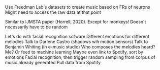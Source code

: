 Use Freedman Lab's datasets to create music based on FRs of neurons
Might need to access the raw data at that point

Similar to IJMSTA paper (Horrell, 2020). Except for monkeys!
Doesn't necessarily have to be random

Let's do with facial recognition sofware
	Different emotions for different melodies
	Talk to Darlene Castro (shadows wih motion sensors)
	Talk to Benjamin Whiting (in e-music studio)
	Who composes the melodies heard?
		Me? Or feed to machine learning 
		Maybe even link to Spotify, sort by emotions
	Facial recognition, then trigger random sampling from corpus of music already generated
	Pull data from Spotify